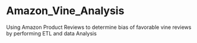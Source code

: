 # Amazon_Vine_Analysis
Using Amazon Product Reviews to determine bias of favorable vine reviews by performing ETL and data Analysis 
